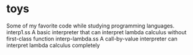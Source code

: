 toys
====
Some of my favorite code while studying programming languages.
interp1.ss             A basic interpreter that can interpret lambda calculus without first-class function
interp-lambda.ss       A call-by-value interpreter can interpret lambda calculus completely